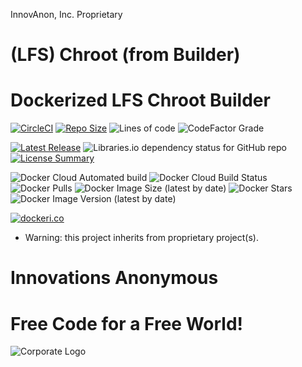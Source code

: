 InnovAnon, Inc. Proprietary

# (LFS) Chroot (from Builder)
Dockerized LFS Chroot Builder
==========
[![CircleCI](https://img.shields.io/circleci/build/github/InnovAnon-Inc/lfs-chroot?color=%23FF1100&logo=InnovAnon%2C%20Inc.&logoColor=%23FF1133&style=plastic)](https://circleci.com/gh/InnovAnon-Inc/lfs-chroot)
[![Repo Size](https://img.shields.io/github/repo-size/InnovAnon-Inc/lfs-chroot?color=%23FF1100&logo=InnovAnon%2C%20Inc.&logoColor=%23FF1133&style=plastic)](https://github.com/InnovAnon-Inc/lfs-chroot)
![Lines of code](https://img.shields.io/tokei/lines/github/InnovAnon-Inc/lfs-chroot?color=FF1100&logo=InnovAnon-Inc&logoColor=FF1133&style=plastic)
![CodeFactor Grade](https://img.shields.io/codefactor/grade/github/InnovAnon-Inc/lfs-chroot?color=FF1100&logo=InnovAnon-Inc&logoColor=FF1133&style=plastic)

[![Latest Release](https://img.shields.io/github/commits-since/InnovAnon-Inc/lfs-chroot/latest?color=%23FF1100&include_prereleases&logo=InnovAnon%2C%20Inc.&logoColor=%23FF1133&style=plastic)](https://github.com/InnovAnon-Inc/lfs-chroot/releases/latest)
![Libraries.io dependency status for GitHub repo](https://img.shields.io/librariesio/github/InnovAnon-Inc/lfs-chroot?color=FF1100&logoColor=FF1133&style=plastic)
[![License Summary](https://img.shields.io/github/license/InnovAnon-Inc/lfs-chroot?color=%23FF1100&label=Free%20Code%20for%20a%20Free%20World%21&logo=InnovAnon%2C%20Inc.&logoColor=%23FF1133&style=plastic)](https://tldrlegal.com/license/unlicense#summary)

![Docker Cloud Automated build](https://img.shields.io/docker/cloud/automated/innovanon/lfs-chroot?color=FF1100&logo=InnovAnon%2C%20Inc.&logoColor=FF1133&style=plastic)
![Docker Cloud Build Status](https://img.shields.io/docker/cloud/build/innovanon/lfs-chroot?color=FF1100&logo=InnovAnon%2C%20Inc.&logoColor=FF1133&style=plastic)
![Docker Pulls](https://img.shields.io/docker/pulls/innovanon/lfs-chroot?color=FF1100&logo=InnovAnon%2C%20Inc.&logoColor=FF1133&style=plastic)
![Docker Image Size (latest by date)](https://img.shields.io/docker/image-size/innovanon/lfs-chroot?color=FF1100&logo=InnovAnon%2C%20Inc.&logoColor=FF1133&style=plastic)
![Docker Stars](https://img.shields.io/docker/stars/innovanon/lfs-chroot?color=FF1100&logo=InnovAnon%2C%20Inc.&logoColor=FF1133&style=plastic)
![Docker Image Version (latest by date)](https://img.shields.io/docker/v/innovanon/lfs-chroot?color=FF1100&logo=InnovAnon%2C%20Inc.&logoColor=FF1133&style=plastic)

[![dockeri.co](https://dockeri.co/image/innovanon/lfs-chroot)](https://hub.docker.com/r/innovanon/lfs-chroot/)

* Warning: this project inherits from proprietary project(s).

# Innovations Anonymous
Free Code for a Free World!
==========
![Corporate Logo](https://innovanon-inc.github.io/assets/images/logo.gif)


